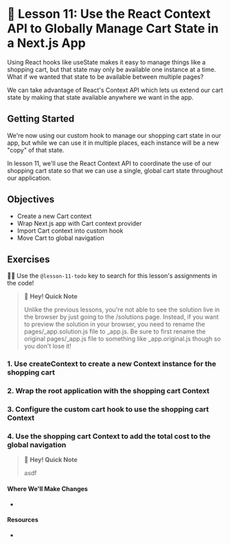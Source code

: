 # 📓 Lesson 11: Use the React Context API to Globally Manage Cart State in a Next.js App

Using React hooks like useState makes it easy to manage things like a shopping cart, but that state may only be available one instance at a time. What if we wanted that state to be available between multiple pages?

We can take advantage of React's Context API which lets us extend our cart state by making that state available anywhere we want in the app.

## Getting Started

We're now using our custom hook to manage our shopping cart state in our app, but while we can use it in multiple places, each instance will be a new "copy" of that state.

In lesson 11, we'll use the React Context API to coordinate the use of our shopping cart state so that we can use a single, global cart state throughout our application.

## Objectives
* Create a new Cart context
* Wrap Next.js app with Cart context provider
* Import Cart context into custom hook
* Move Cart to global navigation

## Exercises

🕵️‍♂️ Use the `@lesson-11-todo` key to search for this lesson's assignments in the code!

> 👋 **Hey! Quick Note**
>
> Unlike the previous lessons, you're not able to see the solution live in the browser by just going to the /solutions page. Instead, if you want to preview the solution in your browser, you need to rename the pages/_app.solution.js file to _app.js. Be sure to first rename the original pages/_app.js file to something like _app.original.js though so you don't lose it!

### 1. Use createContext to create a new Context instance for the shopping cart

### 2. Wrap the root application with the shopping cart Context

### 3. Configure the custom cart hook to use the shopping cart Context

### 4. Use the shopping cart Context to add the total cost to the global navigation







> 👋 **Hey! Quick Note**
>
> asdf

#### Where We'll Make Changes
*

#### Resources
*